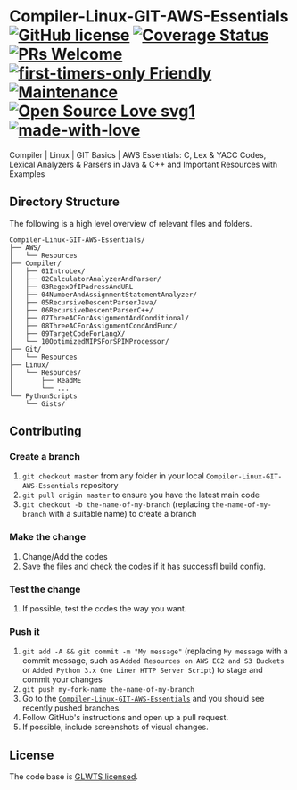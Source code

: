 # Compiler-Linux-GIT-AWS-Essentials [![GitHub license](https://img.shields.io/badge/license-GLWTPL-blue.svg)](https://github.com/me-shaon/GLWTPL/blob/master/NSFW_LICENSE) [![Coverage Status](https://img.shields.io/badge/coverage-100%25-yellow.svg)]() [![PRs Welcome](https://img.shields.io/badge/PRs-welcome-brightgreen.svg)]() [![first-timers-only Friendly](https://img.shields.io/badge/first--timers--only-friendly-blue.svg)](http://www.firsttimersonly.com/) [![Maintenance](https://img.shields.io/badge/Maintained%3F-yes-green.svg)](https://github.com/SaadAAkash/Compiler-Linux-GIT-AWS-Essentials/graphs/commit-activity) [![Open Source Love svg1](https://badges.frapsoft.com/os/v1/open-source.svg?v=103)](https://github.com/ellerbrock/open-source-badges/) [![made-with-love](https://img.shields.io/badge/Made%20with-Love-1f425f.svg)](https://saadaakash.bitbucket.io/)
Compiler | Linux | GIT Basics | AWS Essentials:
C, Lex &amp; YACC Codes, Lexical Analyzers & Parsers in Java & C++ and Important Resources with Examples

## Directory Structure

The following is a high level overview of relevant files and folders.

```
Compiler-Linux-GIT-AWS-Essentials/
├── AWS/
│   └── Resources
├── Compiler/
│   ├── 01IntroLex/
│   ├── 02CalculatorAnalyzerAndParser/
│   ├── 03RegexOfIPadressAndURL
│   ├── 04NumberAndAssignmentStatementAnalyzer/
│   ├── 05RecursiveDescentParserJava/
│   ├── 06RecursiveDescentParserC++/
│   ├── 07ThreeACForAssignmentAndConditional/
│   ├── 08ThreeACForAssignmentCondAndFunc/
│   ├── 09TargetCodeForLangX/
│   └── 10OptimizedMIPSForSPIMProcessor/
├── Git/
│   └── Resources
├── Linux/  
│   └── Resources/    
│       ├── ReadME
│       └── ...
└── PythonScripts
    └── Gists/ 

 ```

## Contributing

### Create a branch

1.  `git checkout master` from any folder in your local `Compiler-Linux-GIT-AWS-Essentials`
    repository
1.  `git pull origin master` to ensure you have the latest main code
1.  `git checkout -b the-name-of-my-branch` (replacing `the-name-of-my-branch`
    with a suitable name) to create a branch

### Make the change

1.  Change/Add the codes
1.  Save the files and check the codes if it has successfl build config.

### Test the change

1.  If possible, test the codes the way you want.

### Push it

1.  `git add -A && git commit -m "My message"` (replacing `My message` with a
    commit message, such as `Added Resources on AWS EC2 and S3 Buckets` or `Added Python 3.x One Liner HTTP Server Script`) to stage and commit
    your changes
1.  `git push my-fork-name the-name-of-my-branch`
1.  Go to the
    [`Compiler-Linux-GIT-AWS-Essentials`](https://github.com/SaadAAkash/Compiler-Linux-GIT-AWS-Essentials)
    and you should see recently pushed branches.
1.  Follow GitHub's instructions and open up a pull request.
1.  If possible, include screenshots of visual changes.

## License

The code base is [GLWTS licensed](https://github.com/me-shaon/GLWTPL/blob/master/NSFW_LICENSE).
